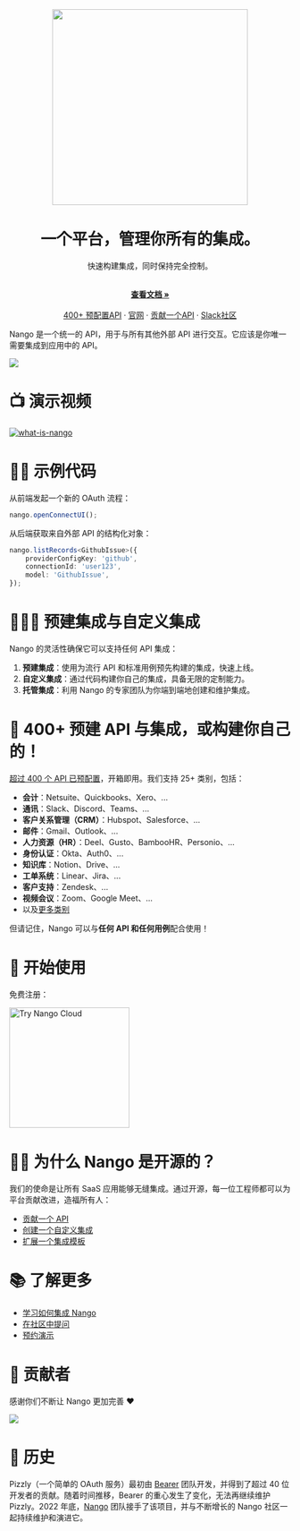<div align="center">

<img src="/assets/nango-logo.png?raw=true" width="350">

</div>

<h1 align="center">一个平台，管理你所有的集成。</h1>

<div align="center">
快速构建集成，同时保持完全控制。
</div>

<p align="center">
    <br />
    <a href="https://docs.nango.dev/" rel="dofollow"><strong>查看文档 »</strong></a>
    <br />

  <br/>
    <a href="https://nango.dev/integrations">400+ 预配置API</a>
    ·
    <a href="https://nango.dev">官网</a>
    ·
    <a href="https://docs.nango.dev/guides/api-authorization/new-api-support">贡献一个API</a>
    ·
    <a href="https://nango.dev/slack">Slack社区</a>
</p>

Nango 是一个统一的 API，用于与所有其他外部 API 进行交互。它应该是你唯一需要集成到应用中的 API。

<img src="/docs-v2/images/overview.png">

# 📺 演示视频

[![what-is-nango](/docs-v2/images/video-thumbnail.png)](https://youtu.be/oTpWlmnv7dM)

# 👩‍💻 示例代码

从前端发起一个新的 OAuth 流程：

```js
nango.openConnectUI();
```

从后端获取来自外部 API 的结构化对象：

```ts
nango.listRecords<GithubIssue>({
    providerConfigKey: 'github',
    connectionId: 'user123',
    model: 'GithubIssue',
});
```

# 👩🏻‍🔧 预建集成与自定义集成

Nango 的灵活性确保它可以支持任何 API 集成：

1. **预建集成**：使用为流行 API 和标准用例预先构建的集成，快速上线。
2. **自定义集成**：通过代码构建你自己的集成，具备无限的定制能力。
3. **托管集成**：利用 Nango 的专家团队为你端到端地创建和维护集成。

# 🔌 400+ 预建 API 与集成，或构建你自己的！

[超过 400 个 API 已预配置](https://nango.dev/integrations)，开箱即用。我们支持 25+ 类别，包括：

- **会计**：Netsuite、Quickbooks、Xero、...
- **通讯**：Slack、Discord、Teams、...
- **客户关系管理（CRM）**：Hubspot、Salesforce、...
- **邮件**：Gmail、Outlook、...
- **人力资源（HR）**：Deel、Gusto、BambooHR、Personio、...
- **身份认证**：Okta、Auth0、...
- **知识库**：Notion、Drive、...
- **工单系统**：Linear、Jira、...
- **客户支持**：Zendesk、...
- **视频会议**：Zoom、Google Meet、...
- 以及[更多类别](https://nango.dev/integrations)

但请记住，Nango 可以与**任何 API 和任何用例**配合使用！

# 🚀 开始使用

免费注册：

<a href="https://app.nango.dev/signup" target="_blank">
  <img src="https://raw.githubusercontent.com/NangoHQ/nango/6f49ab92c0ffc18c1d0f44d9bd96c62ac97aaa8d/docs/static/img/nango-deploy-button.svg" alt="Try Nango Cloud" width="215"/>
</a>

# 🙋‍♀️ 为什么 Nango 是开源的？

我们的使命是让所有 SaaS 应用能够无缝集成。通过开源，每一位工程师都可以为平台贡献改进，造福所有人：

- [贡献一个 API](https://docs.nango.dev/guides/api-authorization/new-api-support)
- [创建一个自定义集成](https://docs.nango.dev/guides/custom-integrations/overview)
- [扩展一个集成模板](https://docs.nango.dev/guides/custom-integrations/extend-a-pre-built-integration)

# 📚 了解更多

- [学习如何集成 Nango](https://docs.nango.dev/integrate/overview)
- [在社区中提问](https://nango.dev/slack)
- [预约演示](https://calendly.com/rguldener/30min)

# 💪 贡献者

感谢你们不断让 Nango 更加完善 ❤️

<a href="https://github.com/nangohq/nango/graphs/contributors">
  <img src="https://contrib.rocks/image?repo=nangohq/nango" />
</a>

# 🐻 历史

Pizzly（一个简单的 OAuth 服务）最初由 [Bearer](https://www.bearer.com/?ref=pizzly) 团队开发，并得到了超过 40 位开发者的贡献。随着时间推移，Bearer 的重心发生了变化，无法再继续维护 Pizzly。2022 年底，[Nango](https://www.nango.dev) 团队接手了该项目，并与不断增长的 Nango 社区一起持续维护和演进它。